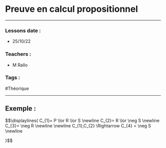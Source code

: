 # Preuve en calcul propositionnel
---
### Lessons date :
- 25/10/22

### Teachers :
- M Rallo

### Tags :
#Théorique 

---

## Exemple :

$$\displaylines{
	C_{1}= P \lor R \lor S \newline
	C_{2}= R \lor \neg S \newline
	C_{3}= \neg R \newline
	\newline
	C_{1},C_{2} \Rightarrow C_{4} = \neg S \newline
	
}$$


